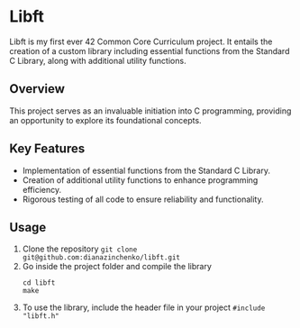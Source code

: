 # Libft
Libft is my first ever 42 Common Core Curriculum project. It entails the creation of a custom library including essential functions from the Standard C Library, along with additional utility functions.

## Overview
This project serves as an invaluable initiation into C programming, providing an opportunity to explore its foundational concepts.

## Key Features
- Implementation of essential functions from the Standard C Library.
- Creation of additional utility functions to enhance programming efficiency.
- Rigorous testing of all code to ensure reliability and functionality.

## Usage
1. Clone the repository
   `git clone git@github.com:dianazinchenko/libft.git`
2. Go inside the project folder and compile the library
   ```
   cd libft
   make
3. To use the library, include the header file in your project
   `#include "libft.h"`

